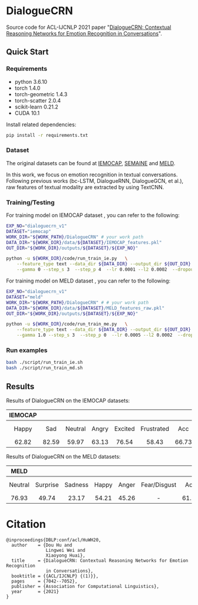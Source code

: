 # DialogueCRN
Source code for ACL-IJCNLP 2021 paper "[DialogueCRN: Contextual Reasoning Networks for Emotion Recognition in Conversations](https://doi.org/10.18653/v1/2021.acl-long.547)".

## Quick Start

### Requirements

* python 3.6.10          
* torch 1.4.0            
* torch-geometric 1.4.3
* torch-scatter 2.0.4
* scikit-learn 0.21.2
* CUDA 10.1

Install related dependencies:
```bash
pip install -r requirements.txt
```

### Dataset

The original datasets can be found at [IEMOCAP](https://sail.usc.edu/iemocap/), [SEMAINE](https://semaine-db.eu) and [MELD](https://github.com/SenticNet/MELD).

In this work, we focus on emotion recognition in textual conversations. Following previous works (bc-LSTM, DialogueRNN, DialogueGCN, et al.), raw features of textual modality are extracted by using TextCNN.

### Training/Testing

For training model on IEMOCAP dataset , you can refer to the following:
    
```bash
EXP_NO="dialoguecrn_v1"
DATASET="iemocap"
WORK_DIR="${WORK_PATH}/DialogueCRN" # your work path
DATA_DIR="${WORK_DIR}/data/${DATASET}/IEMOCAP_features.pkl"
OUT_DIR="${WORK_DIR}/outputs/${DATASET}/${EXP_NO}"

python -u ${WORK_DIR}/code/run_train_ie.py   \
    --feature_type text --data_dir ${DATA_DIR} --output_dir ${OUT_DIR}  \
    --gamma 0 --step_s 3  --step_p 4  --lr 0.0001 --l2 0.0002  --dropout 0.2 --base_layer 2
```

For training model on MELD dataset , you can refer to the following:

```bash
EXP_NO="dialoguecrn_v1"
DATASET="meld"
WORK_DIR="${WORK_PATH}/DialogueCRN" # # your work path
DATA_DIR="${WORK_DIR}/data/${DATASET}/MELD_features_raw.pkl"
OUT_DIR="${WORK_DIR}/outputs/${DATASET}/${EXP_NO}"

python -u ${WORK_DIR}/code/run_train_me.py   \
    --feature_type text --data_dir ${DATA_DIR} --output_dir ${OUT_DIR}  \
    --gamma 1.0 --step_s 3  --step_p 0  --lr 0.0005 --l2 0.0002  --dropout 0.2 --base_layer 1

```

### Run examples
```bash
bash ./script/run_train_ie.sh
bash ./script/run_train_md.sh
```


## Results

Results of DialogueCRN on the IEMOCAP datasets:

| **IEMOCAP**| | | | | | | | |
|:-----:|:-----:|:-----:|:-----:|:-----:|:-----:|:-----:|:-----:|:-----:|
|Happy|Sad|Neutral|Angry|Excited|Frustrated|Acc|Macro-F1|Weighted-F1|
|62.82|82.59|59.97|63.13|76.54|58.43|66.73|67.25|66.66|

Results of DialogueCRN on the MELD datasets:

| **MELD** | | | | | | | | |
|:-----:|:-----:|:-----:|:-----:|:-----:|:-----:|:-----:|:-----:|:-----:|
|Neutral|Surprise|Sadness|Happy|Anger|Fear/Disgust|Acc|Macro-F1|Weighted-F1|
|76.93|49.74|23.17|54.21|45.26|-|61.26|35.62|58.55|


# Citation
```
@inproceedings{DBLP:conf/acl/HuWH20,
  author    = {Dou Hu and
               Lingwei Wei and
               Xiaoyong Huai},
  title     = {DialogueCRN: Contextual Reasoning Networks for Emotion Recognition
               in Conversations},
  booktitle = {{ACL/IJCNLP} {(1)}},
  pages     = {7042--7052},
  publisher = {Association for Computational Linguistics},
  year      = {2021}
}
```



